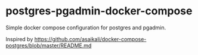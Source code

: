 # postgres-pgadmin-docker-compose
Simple docker compose configuration for postgres and pgadmin.

Inspired by https://github.com/asaikali/docker-compose-postgres/blob/master/README.md
